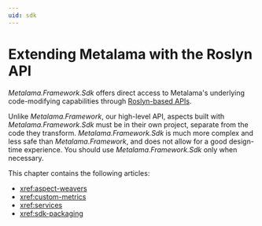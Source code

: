 ```yaml
---
uid: sdk
---
```


# Extending Metalama with the Roslyn API

_Metalama.Framework.Sdk_ offers direct access to Metalama's underlying code-modifying capabilities through [Roslyn-based APIs](https://docs.microsoft.com/en-us/dotnet/csharp/roslyn-sdk/compiler-api-model). 

Unlike _Metalama.Framework_, our high-level API, aspects built with _Metalama.Framework.Sdk_ must be in their own project, separate from
the code they transform. _Metalama.Framework.Sdk_ is much more complex and less safe than _Metalama.Framework_, and does not allow for a good design-time experience. You should use _Metalama.Framework.Sdk_ only when necessary.

This chapter contains the following articles:

* <xref:aspect-weavers>
* <xref:custom-metrics>
* <xref:services>
* <xref:sdk-packaging>